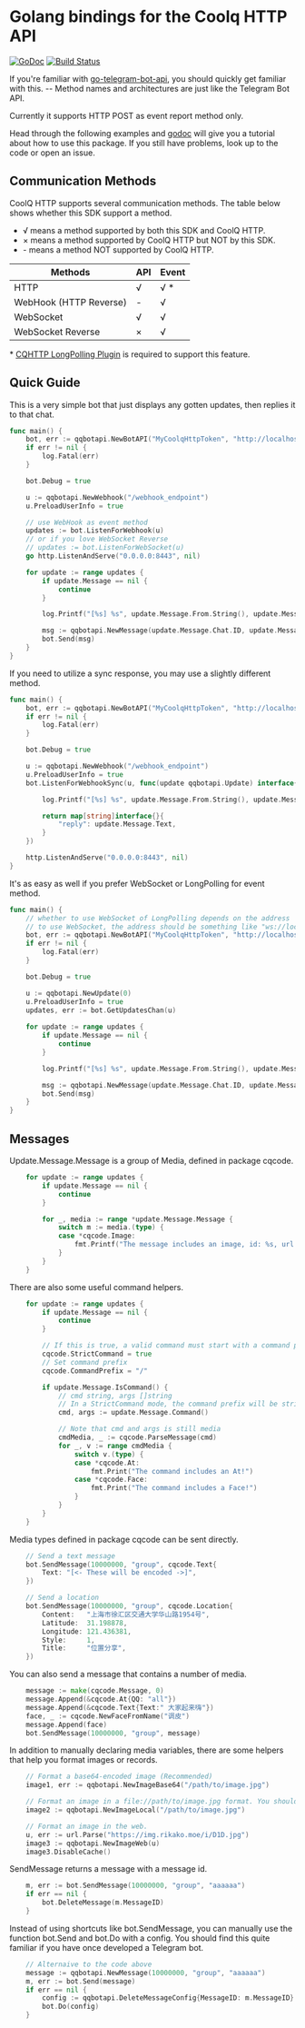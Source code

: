 # Golang bindings for the Coolq HTTP API

[![GoDoc](https://godoc.org/github.com/catsworld/qq-bot-api?status.svg)](https://godoc.org/github.com/catsworld/qq-bot-api)
[![Build Status](https://travis-ci.org/catsworld/qq-bot-api.svg?branch=master)](https://travis-ci.org/catsworld/qq-bot-api)

If you're familiar with [go-telegram-bot-api](https://github.com/go-telegram-bot-api/telegram-bot-api),
you should quickly get familiar with this. -- Method names and architectures are just like the Telegram Bot API.

Currently it supports HTTP POST as event report method only.

Head through the following examples and [godoc](https://godoc.org/github.com/catsworld/qq-bot-api) will give you a tutorial about how to use this package.
If you still have problems, look up to the code or open an issue.

## Communication Methods

CoolQ HTTP supports several communication methods.
The table below shows whether this SDK support a method.

+ √ means a method supported by both this SDK and CoolQ HTTP.  
+ × means a method supported by CoolQ HTTP but NOT by this SDK.  
+ \- means a method NOT supported by CoolQ HTTP.


| Methods | API | Event |
| --- | --- | --- |
| HTTP | √ | √ * |
| WebHook (HTTP Reverse) | - | √ |
| WebSocket | √ | √ |
| WebSocket Reverse | × | √ |

\* [CQHTTP LongPolling Plugin](https://github.com/richardchien/cqhttp-ext-long-polling) is required to support this feature.

## Quick Guide

This is a very simple bot that just displays any gotten updates, then replies it to that chat.

```go
func main() {
	bot, err := qqbotapi.NewBotAPI("MyCoolqHttpToken", "http://localhost:5700", "CQHTTP_SECRET")
	if err != nil {
		log.Fatal(err)
	}

	bot.Debug = true

	u := qqbotapi.NewWebhook("/webhook_endpoint")
	u.PreloadUserInfo = true

	// use WebHook as event method
	updates := bot.ListenForWebhook(u)
	// or if you love WebSocket Reverse
	// updates := bot.ListenForWebSocket(u)
	go http.ListenAndServe("0.0.0.0:8443", nil)

	for update := range updates {
		if update.Message == nil {
			continue
		}

		log.Printf("[%s] %s", update.Message.From.String(), update.Message.Text)

		msg := qqbotapi.NewMessage(update.Message.Chat.ID, update.Message.Chat.Type, update.Message.Text)
		bot.Send(msg)
	}
}
```

If you need to utilize a sync response, you may use a slightly different method.

```go
func main() {
	bot, err := qqbotapi.NewBotAPI("MyCoolqHttpToken", "http://localhost:5700", "CQHTTP_SECRET")
	if err != nil {
		log.Fatal(err)
	}

	bot.Debug = true

	u := qqbotapi.NewWebhook("/webhook_endpoint")
	u.PreloadUserInfo = true
	bot.ListenForWebhookSync(u, func(update qqbotapi.Update) interface{} {

		log.Printf("[%s] %s", update.Message.From.String(), update.Message.Text)

		return map[string]interface{}{
			"reply": update.Message.Text,
		}
	})

	http.ListenAndServe("0.0.0.0:8443", nil)
}
```

It's as easy as well if you prefer WebSocket or LongPolling for event method.

```go
func main() {
	// whether to use WebSocket of LongPolling depends on the address
	// to use WebSocket, the address should be something like "ws://localhost:6700"
	bot, err := qqbotapi.NewBotAPI("MyCoolqHttpToken", "http://localhost:5700", "CQHTTP_SECRET")
	if err != nil {
		log.Fatal(err)
	}

	bot.Debug = true

	u := qqbotapi.NewUpdate(0)
	u.PreloadUserInfo = true
	updates, err := bot.GetUpdatesChan(u)
	
	for update := range updates {
		if update.Message == nil {
			continue
		}

		log.Printf("[%s] %s", update.Message.From.String(), update.Message.Text)

		msg := qqbotapi.NewMessage(update.Message.Chat.ID, update.Message.Chat.Type, update.Message.Text)
		bot.Send(msg)
	}
}
```


## Messages

Update.Message.Message is a group of Media, defined in package cqcode.

```go
	for update := range updates {
		if update.Message == nil {
			continue
		}

		for _, media := range *update.Message.Message {
			switch m := media.(type) {
			case *cqcode.Image:
				fmt.Printf("The message includes an image, id: %s, url: %s", m.FileID, m.URL)
			}
		}
	}
```

There are also some useful command helpers.

```go
	for update := range updates {
		if update.Message == nil {
			continue
		}

		// If this is true, a valid command must start with a command prefix (default to "/"), false by default.
		cqcode.StrictCommand = true
		// Set command prefix
		cqcode.CommandPrefix = "/"

		if update.Message.IsCommand() {
			// cmd string, args []string
			// In a StrictCommand mode, the command prefix will be stripped off.
			cmd, args := update.Message.Command()

			// Note that cmd and args is still media
			cmdMedia, _ := cqcode.ParseMessage(cmd)
			for _, v := range cmdMedia {
				switch v.(type) {
				case *cqcode.At:
					fmt.Print("The command includes an At!")
				case *cqcode.Face:
					fmt.Print("The command includes a Face!")
				}
			}
		}
	}
```

Media types defined in package cqcode can be sent directly.

```go
	// Send a text message
	bot.SendMessage(10000000, "group", cqcode.Text{
		Text: "[<- These will be encoded ->]",
	})

	// Send a location
	bot.SendMessage(10000000, "group", cqcode.Location{
		Content:   "上海市徐汇区交通大学华山路1954号",
		Latitude:  31.198878,
		Longitude: 121.436381,
		Style:     1,
		Title:     "位置分享",
	})
```

You can also send a message that contains a number of media.

```go
	message := make(cqcode.Message, 0)
	message.Append(&cqcode.At{QQ: "all"})
	message.Append(&cqcode.Text{Text:" 大家起来嗨"})
	face, _ := cqcode.NewFaceFromName("调皮")
	message.Append(face)
	bot.SendMessage(10000000, "group", message)
```

In addition to manually declaring media variables,
there are some helpers that help you format images or records.

```go
	// Format a base64-encoded image (Recommended)
	image1, err := qqbotapi.NewImageBase64("/path/to/image.jpg")

	// Format an image in a file://path/to/image.jpg format. You should only use this when CQ HTTP and your bot are in the same host.
	image2 := qqbotapi.NewImageLocal("/path/to/image.jpg")

	// Format an image in the web.
	u, err := url.Parse("https://img.rikako.moe/i/D1D.jpg")
	image3 := qqbotapi.NewImageWeb(u)
	image3.DisableCache()
```

SendMessage returns a message with a message id.

```go
	m, err := bot.SendMessage(10000000, "group", "aaaaaa")
	if err == nil {
		bot.DeleteMessage(m.MessageID)
	}
```

Instead of using shortcuts like bot.SendMessage,
you can manually use the function bot.Send and bot.Do with a config.
You should find this quite familiar if you have once developed a Telegram bot.
```go
	// Alternaive to the code above
	message := qqbotapi.NewMessage(10000000, "group", "aaaaaa")
	m, err := bot.Send(message)
	if err == nil {
		config := qqbotapi.DeleteMessageConfig{MessageID: m.MessageID}
		bot.Do(config)
	}
```